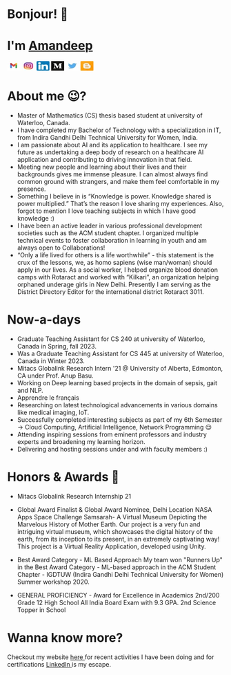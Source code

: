 



# Bonjour! :wave:
# I'm <a href="http://website-amandeep.000webhostapp.com/" > Amandeep </a>

<a href="https://mail.google.com/mail/u/0/?tab=wm#inbox" rel="some text">![This](https://github.com/amandeep25/README.md/blob/main/Gmail-logo%20(1)%20(1).jpg)</a>
<a href="https://www.instagram.com/aman.ka__ur/" rel="some text">![This](https://github.com/amandeep25/README.md/blob/main/insta%20(1).jpg)</a>
<a href="https://www.linkedin.com/in/amandeep-kaur-81b677183/" rel="some text">![This](https://github.com/amandeep25/README.md/blob/main/linkedin%20(1).jpg)</a>
<a href="https://amandeep25900.medium.com/" rel="some text">![This](https://github.com/amandeep25/README.md/blob/main/medium%20(1).jpg)</a>
<a href="https://twitter.com/Amandee15945654" rel="some text">![This](https://github.com/amandeep25/README.md/blob/main/twitter%20(2).jpg)</a>
<a href="https://www.blogger.com/blog/posts/1956956158408443520" rel="some text">![This](https://github.com/amandeep25/README.md/blob/main/blogspot%20(1).jpg)</a>


# About me :wink:? 
- Master of Mathematics (CS) thesis based student at university of Waterloo, Canada.
- I have completed my Bachelor of Technology with a specialization in IT, from Indira Gandhi Delhi Technical University for Women, India.
- I am passionate about AI and its application to healthcare. I see my future as undertaking a deep body of research on a healthcare AI application and contributing to driving innovation in that field.
- Meeting new people and learning about their lives and their backgrounds gives me immense pleasure. I can almost always find common ground with strangers, and make them feel comfortable in my presence.
- Something I believe in is “Knowledge is power. Knowledge shared is power multiplied.”
That’s the reason I love sharing my experiences. Also, forgot to mention I love teaching subjects in which I have good knowledge :)
- I have been an active leader in various professional development societies such as the ACM student chapter. I organized multiple technical events to foster collaboration in learning in youth and am always open to Collaborations!
- “Only a life lived for others is a life worthwhile” - this statement is the crux of the lessons, we, as homo sapiens (wise man/woman) should apply in our lives. As a social worker, I helped organize blood donation camps with Rotaract and worked with “Kilkari”, an organization helping orphaned underage girls in New Delhi. Presently I am serving as the District Directory Editor for the international district Rotaract 3011. 


# Now-a-days 
- Graduate Teaching Assistant for CS 240 at university of Waterloo, Canada in Spring, fall 2023. 
- Was a Graduate Teaching Assistant for CS 445 at university of Waterloo, Canada in Winter 2023.
- Mitacs Globalink Research Intern '21 @ University of Alberta, Edmonton, CA under Prof. Anup Basu.
- Working on Deep learning based projects in the domain of sepsis, gait and NLP.
- Apprendre le français
- Researching on latest technological advancements in various domains like medical imaging, IoT.
- Successfully completed interesting subjects as part of my 6th Semester -> Cloud Computing, Artificial Intelligence, Network Programming :relieved:
- Attending inspiring sessions from eminent professors and industry experts and broadening my learning horizon.
- Delivering and hosting sessions under and with faculty members :) 


# Honors & Awards 🏅
- Mitacs Globalink Research Internship 21
- Global Award Finalist & Global Award Nominee, Delhi Location 
NASA Apps Space Challenge
Samsarah- A Virtual Museum Depicting the Marvelous History of Mother Earth.
Our project is a very fun and intriguing virtual museum, which showcases the digital history of the earth, from its inception to its present, in an extremely captivating way! This project is a Virtual Reality Application, developed using Unity.

- Best Award Category - ML Based Approach
My team won "Runners Up" in the Best Award Category - ML-based approach in the ACM Student Chapter - IGDTUW (Indira Gandhi Delhi Technical University for Women) Summer workshop 2020.

- GENERAL PROFICIENCY - Award for Excellence in Academics 
2nd/200 Grade 12 High School All India Board Exam with 9.3 GPA.
2nd Science Topper in School


# Wanna know more? 
Checkout my website <a href = "https://amandeep25.github.io/amysinghwebsite/"> here </a> for recent activities I have been doing and for certifications <a href = "https://www.linkedin.com/in/amandeep-kaur-81b677183/"> LinkedIn </a> is my escape.
